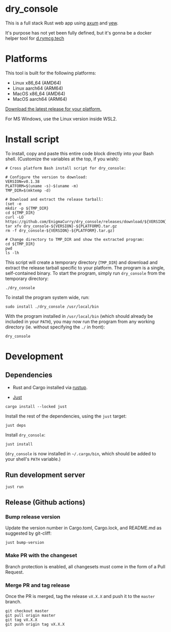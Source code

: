 # dry_console

This is a full stack Rust web app using [axum](https://github.com/tokio-rs/axum) and [yew](https://yew.rs/). 

It's purpose has not yet been fully defined, but it's gonna be a
docker helper tool for [d.rymcg.tech](d.rymcg.tech)

# Platforms

This tool is built for the following platforms:

 * Linux x86_64 (AMD64)
 * Linux aarch64 (ARM64)
 * MacOS x86_64 (AMD64)
 * MacOS aarch64 (ARM64)

[Download the latest release for your platform.](https://github.com/EnigmaCurry/dry_console/releases)

For MS Windows, use the Linux version inside WSL2.

# Install script

To install, copy and paste this entire code block directly into your
Bash shell. (Customize the variables at the top, if you wish):

```
# Cross platform Bash install script for dry_console:

# Configure the version to download:
VERSION=v0.1.38
PLATFORM=$(uname -s)-$(uname -m)
TMP_DIR=$(mktemp -d)

# Download and extract the release tarball:
(set -e
mkdir -p ${TMP_DIR}
cd ${TMP_DIR}
curl -LO https://github.com/EnigmaCurry/dry_console/releases/download/${VERSION}/dry_console-${VERSION}-${PLATFORM}.tar.gz
tar xfv dry_console-${VERSION}-${PLATFORM}.tar.gz
rm -f dry_console-${VERSION}-${PLATFORM}.tar.gz)

# Change directory to TMP_DIR and show the extracted program:
cd ${TMP_DIR}
pwd
ls -lh
```

This script will create a temporary directory (`TMP_DIR`) and download
and extract the release tarball specific to your platform. The program
is a single, self-contained binary. To start the program, simply run
`dry_console` from the temporary directory:

```
./dry_console
```

To install the program system wide, run:

```
sudo install ./dry_console /usr/local/bin
```

With the program installed in `/usr/local/bin` (which should already
be included in your `PATH`), you may now run the program from any
working directory (ie. without specifying the `./` in front):

```
dry_console
```

# Development
## Dependencies

 * Rust and Cargo installed via [rustup](https://rustup.rs/).

 * [Just](https://github.com/casey/just?tab=readme-ov-file#readme)
 
```
cargo install --locked just
```

Install the rest of the dependencies, using the `just` target:

```
just deps
```

Install `dry_console`:

```
just install
```

(`dry_console` is now installed in `~/.cargo/bin`, which should be
added to your shell's `PATH` variable.)

## Run development server

```
just run
```

## Release (Github actions)

### Bump release version

Update the version number in Cargo.toml, Cargo.lock, and README.md as
suggested by git-cliff:

```
just bump-version
```

### Make PR with the changeset

Branch protection is enabled, all changesets must come in the form of
a Pull Request.

### Merge PR and tag release

Once the PR is merged, tag the release `vX.X.X` and push it to the
`master` branch.

```
git checkout master
git pull origin master
git tag vX.X.X
git push origin tag vX.X.X
```

